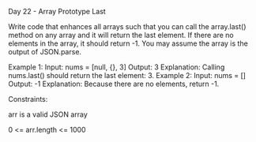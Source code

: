 Day 22 -  Array Prototype Last

Write code that enhances all arrays such that you can call the array.last() method on any array and it will return the last element. If there are no elements in the array, it should return -1.
You may assume the array is the output of JSON.parse.
 
Example 1:
Input: nums = [null, {}, 3] Output: 3 Explanation: Calling nums.last() should return the last element: 3. 
Example 2:
Input: nums = [] Output: -1 Explanation: Because there are no elements, return -1. 
 
Constraints:

arr is a valid JSON array

0 <= arr.length <= 1000